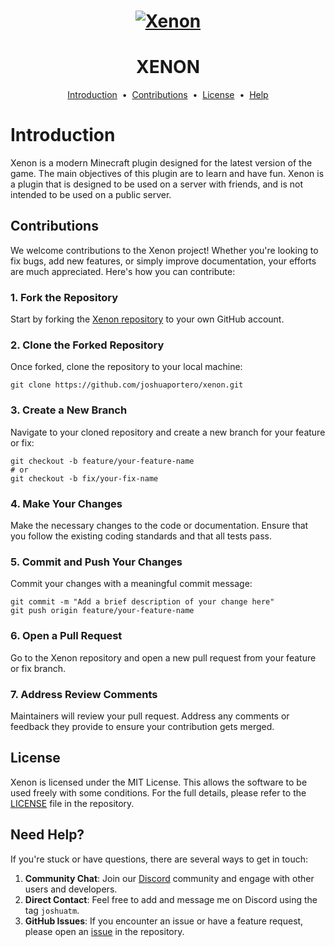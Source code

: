 <h1 align="center">
  <a href="https://github.com/joshuaportero/xenon">
    <img src="https://cdn.discordapp.com/attachments/804050487975477329/1167110796464099420/xenon_ai_banner.png?ex=654cefa1&is=653a7aa1&hm=106e95c15085a5873265a0113541c9937dcd3b4b430de3a18f904d177fd48a0e&" alt="Xenon">
  </a>
</h1>
<h1 align="center">XENON</h1>
<p align="center">
<a href="#introduction">Introduction</a> &nbsp;•&nbsp;
<a href="#contributions">Contributions</a> &nbsp;•&nbsp;
<a href="#code-of-conduct">License</a> &nbsp;•&nbsp;
<a href="#issues">Help</a>
</p>

# Introduction

Xenon is a modern Minecraft plugin designed for the latest version of the game. The main objectives of this plugin are
to learn and have fun. Xenon is a plugin that is designed to be used on a server with friends, and is not intended to
be used on a public server.

## Contributions

We welcome contributions to the Xenon project! Whether you're looking to fix bugs, add new features, or simply improve
documentation, your efforts are much appreciated. Here's how you can contribute:

### 1. **Fork the Repository**

Start by forking the [Xenon repository](https://github.com/joshuaportero/xenon) to your own GitHub account.

### 2. **Clone the Forked Repository**

Once forked, clone the repository to your local machine:

```shell
git clone https://github.com/joshuaportero/xenon.git
```

### 3. **Create a New Branch**

Navigate to your cloned repository and create a new branch for your feature or fix:

```shell
git checkout -b feature/your-feature-name
# or
git checkout -b fix/your-fix-name
```

### 4. **Make Your Changes**

Make the necessary changes to the code or documentation. Ensure that you follow the existing coding standards and that
all tests pass.

### 5. **Commit and Push Your Changes**

Commit your changes with a meaningful commit message:

```shell
git commit -m "Add a brief description of your change here"
git push origin feature/your-feature-name
```

### 6. **Open a Pull Request**

Go to the Xenon repository and open a new pull request from your feature or fix branch.

### 7. **Address Review Comments**

Maintainers will review your pull request. Address any comments or feedback they provide to ensure your contribution
gets merged.

## License

Xenon is licensed under the MIT License. This allows the software to be used freely with some conditions. For the full details, please refer to the [LICENSE](https://github.com/joshuaportero/xenon/blob/master/LICENSE.md) file in the repository.

## Need Help?

If you're stuck or have questions, there are several ways to get in touch:

1. **Community Chat**: Join our [Discord](https://discord.gg/bSabtXFT79) community and engage with other users and developers.
2. **Direct Contact**: Feel free to add and message me on Discord using the tag `joshuatm`.
3. **GitHub Issues**: If you encounter an issue or have a feature request, please open an [issue](https://github.com/joshuaportero/xenon/issues) in the repository.